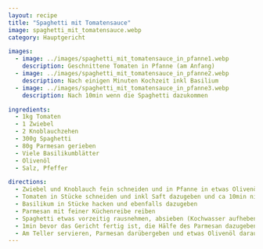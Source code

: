 ```yaml
---
layout: recipe
title: "Spaghetti mit Tomatensauce"
image: spaghetti_mit_tomatensauce.webp
category: Hauptgericht

images:
  - image: ../images/spaghetti_mit_tomatensauce_in_pfanne1.webp
    description: Geschnittene Tomaten in Pfanne (am Anfang)
  - image: ../images/spaghetti_mit_tomatensauce_in_pfanne2.webp
    description: Nach einigen Minuten Kochzeit inkl Basilium
  - image: ../images/spaghetti_mit_tomatensauce_in_pfanne3.webp
    description: Nach 10min wenn die Spaghetti dazukommen

ingredients:
  - 1kg Tomaten
  - 1 Zwiebel
  - 2 Knoblauchzehen
  - 300g Spaghetti
  - 80g Parmesan gerieben
  - Viele Basilikumblätter
  - Olivenöl
  - Salz, Pfeffer

directions:
  - Zwiebel und Knoblauch fein schneiden und in Pfanne in etwas Olivenöl leicht anschwitzen (oder Zwiebel vorher karamellisieren und erst später Knoblauch dazugeben)
  - Tomaten in Stücke schneiden und inkl Saft dazugeben und ca 10min nicht zugedeckt kochen, währenddessen auch Spaghetti kochen
  - Basilikum in Stücke hacken und ebenfalls dazugeben
  - Parmesan mit feiner Küchenreibe reiben
  - Spaghetti etwas vorzeitig rausnehmen, absieben (Kochwasser aufheben) und anschließend zur Tomatensauce dazugeben und nochmal ca 3-4min kochen lassen
  - 1min bevor das Gericht fertig ist, die Hälfe des Parmesan dazugeben und vermischen
  - Am Teller servieren, Parmesan darübergeben und etwas Olivenöl darauf verteilen
---
```

